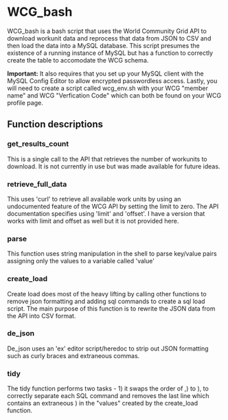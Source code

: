 <h1>WCG_bash</h1>

WCG_bash is a bash script that uses the World Community Grid API to download workunit data and reprocess that data from
JSON to CSV and then load the data into a MySQL database. This script presumes the existence of a running instance of MySQL but has a function to correctly create the table to accomodate the WCG schema. 

<b>Important:</b> It also requires that you set up your MySQL client with the MySQL Config Editor to allow encrypted passwordless access.  Lastly, you will need to create a script called wcg_env.sh with your WCG "member name" and WCG "Verfication Code" which can both be found on your WCG profile page.

<h2>Function descriptions</h2>

<h3>get_results_count</h3>

This is a single call to the API that retrieves the number of workunits to download.  It is not currently in use but was made available for future ideas.

<h3>retrieve_full_data</h3>

This uses 'curl' to retrieve all available work units by using an undocumented feature of the WCG API by setting the limit
to zero.  The API documentation specifies using 'limit' and 'offset'. I have a version that works with limit and offset as well but it is not provided here.

<h3>parse</h3>

This function uses string manipulation in the shell to parse key/value pairs assigning only the values to a variable called 'value'

<h3>create_load</h3>

Create load does most of the heavy lifting by calling other functions to remove json formatting and adding sql commands to create a sql load script. The main purpose of this function is to rewrite the JSON data from the API into CSV format.

<h3>de_json</h3>

De_json uses an 'ex' editor script/heredoc to strip out JSON formatting such as curly braces and extraneous commas.

<h3>tidy</h3>

The tidy function performs two tasks - 1) it swaps the order of ,) to ), to correctly separate each SQL command and removes
the last line which contains an extraneous ) in the "values" created by the create_load function.






